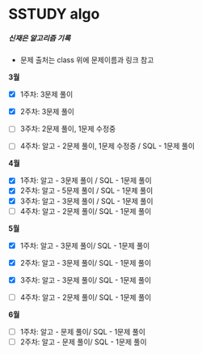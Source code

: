 # SSTUDY algo

##### 신재은 알고리즘 기록

- 문제 출처는 class 위에 문제이름과 링크 참고

**3월**

- [x] 1주차: 3문제 풀이

- [x] 2주차: 3문제 풀이

- [ ] 3주차: 2문제 풀이, 1문제 수정중

- [ ] 4주차: 알고 - 2문제 풀이, 1문제 수정중 / SQL - 1문제 풀이

**4월**

- [x] 1주차: 알고 - 3문제 풀이 / SQL - 1문제 풀이
- [x] 2주차: 알고 - 5문제 풀이 / SQL - 1문제 풀이
- [x] 3주차: 알고 - 3문제 풀이 / SQL - 1문제 풀이
- [ ] 4주차: 알고 - 2문제 풀이/ SQL - 1문제 풀이

**5월**

- [x] 1주차: 알고 - 3문제 풀이/ SQL - 1문제 풀이

- [x] 2주차: 알고 - 3문제 풀이/ SQL - 1문제 풀이

- [x] 3주차: 알고 - 3문제 풀이/ SQL - 1문제 풀이

- [ ] 4주차: 알고 - 2문제 풀이/ SQL - 1문제 풀이

**6월**

- [ ] 1주차: 알고 - 문제 풀이/ SQL - 1문제 풀이
- [ ] 2주차: 알고 - 문제 풀이/ SQL - 1문제 풀이
